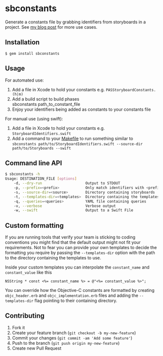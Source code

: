 # sbconstants

Generate a constants file by grabbing identifiers from storyboards in a project. See [my blog post](http://paul-samuels.com/blog/2013/01/31/storyboard-constants/) for more use cases.

## Installation

    $ gem install sbconstants

## Usage

For automated use:

1. Add a file in Xcode to hold your constants e.g. `PASStoryboardConstants.(h|m)`
2. Add a build script to build phases  
        sbconstants path_to_constant_file
3. Enjoy your identifiers being added as constants to your constants file

For manual use (using swift):

1. Add a file in Xcode to hold your constants e.g. `StoryboardIdentifiers.swift`
2. Add a command to your [Makefile](https://github.com/artsy/eidolon/blob/15da1330a04615b3553779742f166b707c6ef65f/Makefile#L54) to run something similar to `sbconstants path/to/StoryboardIdentifiers.swift --source-dir path/to/Storyboards --swift`

## Command line API

```sh
$ sbconstants -h
Usage: DESTINATION_FILE [options]
    -d, --dry-run                    Output to STDOUT
    -p, --prefix=<prefix>            Only match identifiers with <prefix>
    -s, --source-dir=<source>        Directory containing storyboards
    -t, --templates-dir=<templates>  Directory containing the templates to use for code formatting
    -q, --queries=<queries>          YAML file containing queries
    -v, --verbose                    Verbose output
    -w, --swift                      Output to a Swift File
```

## Custom formatting

If you are running tools that verify your team is sticking to coding conventions you might find that the default output might not fit your requirements. Not to fear you can provide your own templates to decide the formatting you require by passing the `--templates-dir` option with the path to the directory containing the templates to use.

Inside your custom templates you can interpolate the `constant_name` and `constant_value` like this

```
NSString * const <%= constant_name %> = @"<%= constant_value %>";

```

You can override how the Objective-C constants are formatted by creating `objc_header.erb` and `objc_implementation.erb` files and adding the `--templates-dir` flag pointing to their containing directory.

## Contributing

1. Fork it
2. Create your feature branch (`git checkout -b my-new-feature`)
3. Commit your changes (`git commit -am 'Add some feature'`)
4. Push to the branch (`git push origin my-new-feature`)
5. Create new Pull Request
